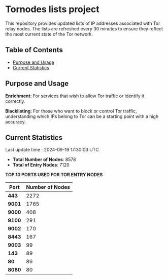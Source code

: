 # Tornodes lists project

This repository provides updated lists of IP addresses associated with Tor relay nodes. The lists are refreshed every 30 minutes to ensure they reflect the most current state of the Tor network.

## Table of Contents

- [Purpose and Usage](#purpose-and-usage)
- [Current Statistics](#current-statistics)


## Purpose and Usage

**Enrichment**: For services that wish to allow Tor traffic or identify it correctly.

**Blacklisting**: For those who want to block or control Tor traffic, understanding which IPs belong to Tor can be a starting point with a high accuracy.

## Current Statistics

Last update time : 2024-09-19 17:30:03 UTC

- **Total Number of Nodes**: 8578
- **Total of Entry Nodes**: 7120

**TOP 10 PORTS USED FOR TOR ENTRY NODES**

| **Port** | **Number of Nodes** |
|------|-----------------|
| **443**   | 2272  |
| **9001**   | 1765  |
| **9000**   | 408  |
| **9100**   | 291  |
| **9002**   | 170  |
| **8443**   | 167  |
| **9003**   | 99  |
| **143**   | 89  |
| **80**   | 86  |
| **8080**   | 80  |

